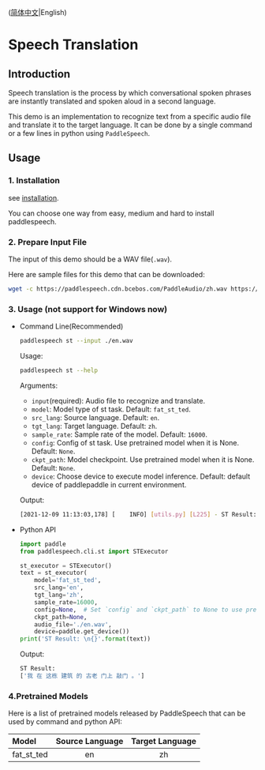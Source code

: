 ([简体中文](./README_cn.md)|English)
# Speech Translation
## Introduction
Speech translation is the process by which conversational spoken phrases are instantly translated and spoken aloud in a second language.

This demo is an implementation to recognize text from a specific audio file and translate it to the target language. It can be done by a single command or a few lines in python using `PaddleSpeech`. 

## Usage
### 1. Installation
see [installation](https://github.com/PaddlePaddle/PaddleSpeech/blob/develop/docs/source/install.md).

You can choose one way from easy, medium and hard to install paddlespeech.


### 2. Prepare Input File
The input of this demo should be a WAV file(`.wav`).

Here are sample files for this demo that can be downloaded:
```bash
wget -c https://paddlespeech.cdn.bcebos.com/PaddleAudio/zh.wav https://paddlespeech.cdn.bcebos.com/PaddleAudio/en.wav
```

### 3. Usage (not support for Windows now)
- Command Line(Recommended)
  ```bash
  paddlespeech st --input ./en.wav
  ```
  Usage:
  ```bash
  paddlespeech st --help
  ```
  Arguments:
  - `input`(required): Audio file to recognize and translate.
  - `model`: Model type of st task. Default: `fat_st_ted`.
  - `src_lang`: Source language. Default: `en`.
  - `tgt_lang`: Target language. Default: `zh`.
  - `sample_rate`: Sample rate of the model. Default: `16000`.
  - `config`: Config of st task. Use pretrained model when it is None. Default: `None`.
  - `ckpt_path`: Model checkpoint. Use pretrained model when it is None. Default: `None`.
  - `device`: Choose device to execute model inference. Default: default device of paddlepaddle in current environment.

  Output:
  ```bash
  [2021-12-09 11:13:03,178] [    INFO] [utils.py] [L225] - ST Result: ['我 在 这栋 建筑 的 古老 门上 敲门 。']
  ```

- Python API
  ```python
  import paddle
  from paddlespeech.cli.st import STExecutor

  st_executor = STExecutor()
  text = st_executor(
      model='fat_st_ted',
      src_lang='en',
      tgt_lang='zh',
      sample_rate=16000,
      config=None,  # Set `config` and `ckpt_path` to None to use pretrained model.
      ckpt_path=None,
      audio_file='./en.wav',
      device=paddle.get_device())
  print('ST Result: \n{}'.format(text))
  ```

  Output:
  ```bash
  ST Result:
  ['我 在 这栋 建筑 的 古老 门上 敲门 。'] 
  ```

### 4.Pretrained Models
Here is a list of pretrained models released by PaddleSpeech that can be used by command and python API:

| Model | Source Language | Target Language
| :--- | :---: | :---: |
| fat_st_ted| en| zh
